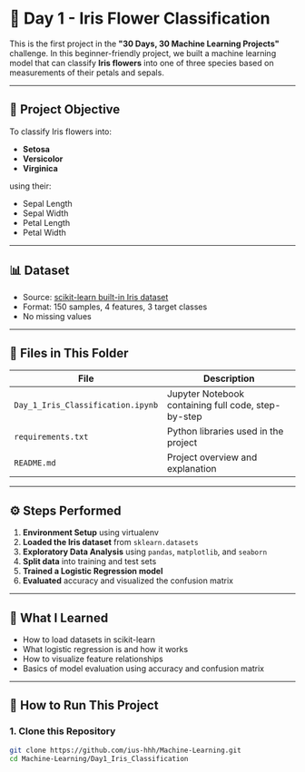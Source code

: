 # 🌸 Day 1 - Iris Flower Classification

This is the first project in the **"30 Days, 30 Machine Learning Projects"** challenge. In this beginner-friendly project, we built a machine learning model that can classify **Iris flowers** into one of three species based on measurements of their petals and sepals.

---

## 📌 Project Objective

To classify Iris flowers into:
- **Setosa**
- **Versicolor**
- **Virginica**

using their:
- Sepal Length
- Sepal Width
- Petal Length
- Petal Width

---

## 📊 Dataset

- Source: [scikit-learn built-in Iris dataset](https://scikit-learn.org/stable/auto_examples/datasets/plot_iris_dataset.html)
- Format: 150 samples, 4 features, 3 target classes
- No missing values

---

## 📁 Files in This Folder

| File | Description |
|------|-------------|
| `Day_1_Iris_Classification.ipynb` | Jupyter Notebook containing full code, step-by-step |
| `requirements.txt` | Python libraries used in the project |
| `README.md` | Project overview and explanation |

---

## ⚙️ Steps Performed

1. **Environment Setup** using virtualenv  
2. **Loaded the Iris dataset** from `sklearn.datasets`
3. **Exploratory Data Analysis** using `pandas`, `matplotlib`, and `seaborn`
4. **Split data** into training and test sets
5. **Trained a Logistic Regression model**
6. **Evaluated** accuracy and visualized the confusion matrix

---

## 🧠 What I Learned

- How to load datasets in scikit-learn
- What logistic regression is and how it works
- How to visualize feature relationships
- Basics of model evaluation using accuracy and confusion matrix

---

## 🚀 How to Run This Project

### 1. Clone this Repository

```bash
git clone https://github.com/ius-hhh/Machine-Learning.git
cd Machine-Learning/Day1_Iris_Classification
